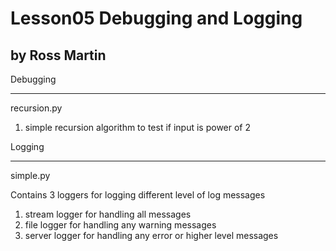 Lesson05 Debugging and Logging 
=======================
by Ross Martin
--------------

Debugging
________

recursion.py

1. simple recursion algorithm to test if input is power of 2

Logging
_______

simple.py

Contains 3 loggers for logging different level of log messages

1. stream logger for handling all messages
2. file logger for handling any warning messages
3. server logger for handling any error or higher level messages
